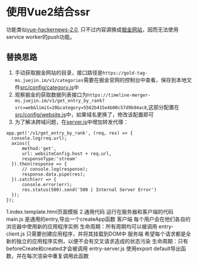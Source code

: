 # 使用Vue2结合ssr

功能类似[vue-hackernews-2.0](https://github.com/vuejs/vue-hackernews-2.0), 只不过内容源换成[掘金网站](https://juejin.im/)，因而无法使用service worker的push功能。

## 替换思路
1. 手动获取掘金网站的目录，接口路径是`https://gold-tag-ms.juejin.im/v1/categories`需要在掘金官网的控制台中查看，保存到本地文件[src/config/category.js](https://github.com/tiodot/vnews/blob/master/src/config/category.js)中
2. 观察掘金的获取数据列表接口为`https://timeline-merger-ms.juejin.im/v1/get_entry_by_rank?src=web&limit=20&category=5562b415e4b00c57d9b94ac8`,这部分配置在[src/config/website.js](https://github.com/tiodot/vnews/blob/master/src/config/website.js)中，如果域名更换了，修改该配置即可
3. 为了解决跨域问题，在[server.js](https://github.com/tiodot/vnews/blob/master/server.js#L118)中增加转发代理：
  ```
  app.get('/v1/get_entry_by_rank', (req, res) => {
    console.log(req.url);
    axios({
        method:'get',
        url: websiteConfig.host + req.url,
        responseType:'stream'
    }).then(response => {
        // console.log(response);
        response.data.pipe(res);
    }).catch(err => {
        console.error(err);
        res.status(500).send('500 | Internal Server Error')
    });
});
  ```

1.index.template.html页面模板
2.通用代码
    运行在服务器和客户端的代码
    main.js
        是通用的entry,导出一个createApp函数
    客户端
        每个用户会在他们各自的浏览器中使用新的应用程序实例
        生命周期：所有周期均可以被调用
        entry-client.js
            只需要创建应用程序，并将其挂载到DOM中
    服务端
        希望每个请求都是全新的独立的应用程序实例，以便不会有交叉请求造成的状态污染
        生命周期：只有beforeCreate和created才会被调用
        entry-server.js
            使用export default导出函数，并在每次渲染中重复调用此函数